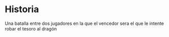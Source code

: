 # Historia

Una batalla entre dos jugadores en la que el vencedor sera el que le intente robar el tesoro al dragón
